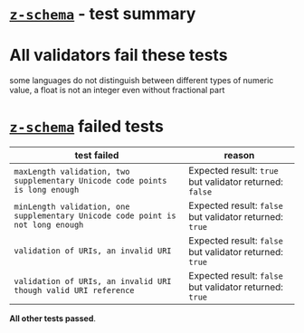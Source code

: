 # [`z-schema`](https://github.com/zaggino/z-schema) - test summary

# All validators fail these tests

some languages do not distinguish between different types of numeric value, a float is not an integer even without fractional part


# [`z-schema`](https://github.com/zaggino/z-schema) failed tests
|test failed|reason
|-----------|------
|`maxLength validation, two supplementary Unicode code points is long enough`|Expected result: `true` but validator returned: `false`
|`minLength validation, one supplementary Unicode code point is not long enough`|Expected result: `false` but validator returned: `true`
|`validation of URIs, an invalid URI`|Expected result: `false` but validator returned: `true`
|`validation of URIs, an invalid URI though valid URI reference`|Expected result: `false` but validator returned: `true`

**All other tests passed**.
